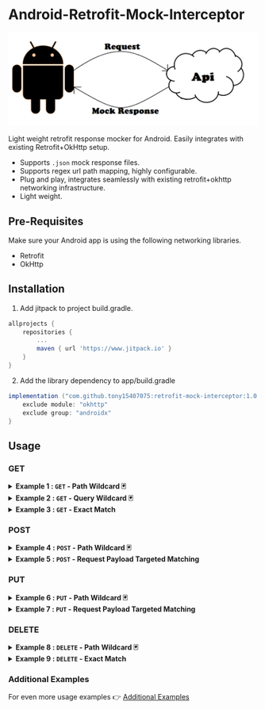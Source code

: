 # Android-Retrofit-Mock-Interceptor

![enter image description here](https://github.com/tony15407075/retrofit-mock-interceptor/blob/master/static/logo.png)

Light weight retrofit response mocker for Android.  Easily integrates with existing Retrofit+OkHttp setup.

 - Supports `.json` mock response files.
 - Supports regex url path mapping, highly configurable.
 - Plug and play, integrates seamlessly with existing retrofit+okhttp networking infrastructure.
 - Light weight.
## Pre-Requisites
Make sure your Android app is using the following networking libraries.
 - Retrofit
 - OkHttp

## Installation
1. Add jitpack to project build.gradle.
```gradle
allprojects {
    repositories {
        ...
        maven { url 'https://www.jitpack.io' }
    }
}
```
2. Add the library dependency to app/build.gradle

```gradle
implementation ("com.github.tony15407075:retrofit-mock-interceptor:1.0.1") {
    exclude module: "okhttp"
    exclude group: "androidx"
}
```

## Usage
### GET
<details><summary><b>Example 1 : <code>GET</code> - Path Wildcard 🃏</b></summary>
<p>

1.  Suppose you have defined this retrofit `GET` request in your app.
```kotlin
// Suppose full url = https://www.base_url.com/user/{id}
@GET("user/{id}")
fun getUser(@Path("id") id: String) : Call<User>
```

2.  To mock the above `GET` request, you need to map it to a `GetRequestMock`, with the proper regex pattern.
```kotlin
class GetUserMockSuccess : GetRequestMock {

    override fun urlPattern(): Pattern {
        // https://www.base_url.com/user/2 --> Match
        // https://www.base_url.com/user/10 --> Match
        // https://www.base_url.com/user/223 --> Match
        // https://www.base_url.com/user/tommy --> Non_Match

        // Mock class maps to below url pattern
        return Pattern.compile("https://www.base_url.com/user/[0-9]+")
    }

    override fun response(): MockResponse {
        // Returns this [MockResponse] upon successfully intercepting request with url pattern defined above
        return GetUserMockResponse()
    }
}
```

3.  Next define a corresponding `MockResponse` object.
```kotlin
class GetUserMockResponse : MockResponse {
    override fun fileResId(): Int {
        // .json file of the mock response
        return R.raw.get_user_mock_response
    }

    override fun statusCode(): Int {
        // status code of the response
        return 200
    }
}
```

4.  Create a `get_user_mock_response.json` your resources `/res/raw/` directory.  [examples](https://github.com/tony15407075/retrofit-mock-interceptor/blob/master/app/src/debug/res/raw/test_mock_get_success.json).

5.  Populate the `get_user_mock_response.json`.

```json
{
    "name" :  "name-mock",
    "message" : "message-mock",
    "id" :  23,
    "age" : 30
}
```

6.  Add `MockInterceptor` to your retrofit's `OkHttpClient` configuration.
```kotlin
val mockRequests = listOf<MockRequest>(
    GetUserMockSuccess()
    // Add additional MockRequests to this list
)

// resources = context.getResources()
val mockInterceptor = MockInterceptor(resources, mockRequests)

OkHttpClient okHttpClient = new OkHttpClient.Builder()
    .addInterceptor(mockInterceptor)
    .build();

Retrofit retrofit = new Retrofit.Builder()
    .baseUrl("your_api_base_url")
    .client(okHttpClient)
    .build();
```

7.  Done!  Now every retrofit `Get` request with url pattern matching `https://www.base_url.com/user/[0-9]+`, you will receive the mock response object define in ***step 5***.
</p>
</details>



<details><summary><b>Example 2 : <code>GET</code> - Query Wildcard 🃏</b></summary>
<p>

1.  Suppose you have defined this retrofit `GET` request in your app.
```kotlin
// Suppose full url = https://www.base_url.com/user?name=steve&age=21
@GET("user")
fun getUser(@Query("name") name: String, 
            @Query("age") age: Int) : Call<User>
```

2.  To mock the above `GET` request, you need to map it to a `GetRequestMock`, with the proper regex pattern.
```kotlin
class QueryUserMockSuccess : GetRequestMock {

    override fun urlPattern(): Pattern {
        // https://www.base_url.com/user?name=steve&age=21  => match
        // https://www.base_url.com/user?name=john&age=1    => match
        // https://www.base_url.com/user?name=Chris&age=32  => match
        
        // *Important* query symbol "?" must be wrapped around square brackets [?]
        return Pattern.compile("https://www.base_url.com/user[?]name=[a-zA-Z]+&age=[0-9]+")
    }

    override fun response(): MockResponse {
        // Returns this [MockResponse] upon successfully intercepting request with url pattern defined above
        return QueryUserMockResponse()
    }
}
```

3.  Next define a corresponding `MockResponse` object.
```kotlin
class QueryUserMockResponse : MockResponse {
    override fun fileResId(): Int {
        // .json file of the mock response
        return R.raw.query_user_mock_response
    }

    override fun statusCode(): Int {
        // status code of the response
        return 200
    }
}
```

4.  Create a `query_user_mock_response.json` your resources `/res/raw/` directory.  [examples](https://github.com/tony15407075/retrofit-mock-interceptor/blob/master/app/src/debug/res/raw/test_mock_get_success.json).

5.  Populate the `get_user_mock_response.json`.

```json
{
    "name" :  "name-mock",
    "message" : "message-mock",
    "id" :  23,
    "age" : 30
}
```

6.  Add `MockInterceptor` to your retrofit's `OkHttpClient` configuration.
```kotlin
val mockRequests = listOf<MockRequest>(
    QueryUserMockSuccess()
    // Add additional MockRequests to this list
)

// resources = context.getResources()
val mockInterceptor = MockInterceptor(resources, mockRequests)

OkHttpClient okHttpClient = new OkHttpClient.Builder()
    .addInterceptor(mockInterceptor)
    .build();

Retrofit retrofit = new Retrofit.Builder()
    .baseUrl("your_api_base_url")
    .client(okHttpClient)
    .build();
```

7.  Done!  Now every retrofit `Get` request with url pattern matching `https://www.base_url.com/user[?]name=[a-zA-Z]+&age=[0-9]+`, you will receive the mock response object define in ***step 5***.

</p>
</details>



<details><summary><b>Example 3 : <code>GET</code> - Exact Match</b></summary>
<p>

1.  Suppose you have defined this retrofit `GET` request in your app.
```kotlin
// Suppose full url = https://www.base_url.com/user?name=steve&age=21
@GET("user")
fun getUser(@Query("name") name: String, 
            @Query("age") age: Int) : Call<User>
```

2.  To mock the above `GET` request for a specific user `{name="%John%", age=-12}`.  First define the corresponding `GetRequestMock`.  

#### *Important !!* - For exact query/path matching make sure you include special characters (*&^%%# ... etc) for the unique query/path values.  This is require to differentiate between potential colliding wildcard (`*`) and unique url patterns.  Failure to do so might result in the wrong mock response object being returned.

#### ex
:black_joker: `Wildcard (*) pattern        : "https://www.base_url.com/user[?]name=[a-zA-Z]+&age=[0-9]+"`\
:x: `Exact Pattern   : "https://www.base_url.com/user[?]name=John&age=23" // Will get swallowed up by above regex pattern`\
:heavy_check_mark: `Exact Pattern:     : "https://www.base_url.com/user[?]name=#John#&age=-23"`


```kotlin
class QueryUserMockSuccess : GetRequestMock {
    override fun urlPattern(): Pattern {
        val uniqueName = "%John%"
        val uniqueAge = -12
        
        // *Important* query symbol "?" must be wrapped around square brackets [?]
        return Pattern.compile("https://www.base_url.com/user[?]name=${uniqueName}&age=${uniqueAge}")
    }

    override fun response(): MockResponse {
        // Returns this [MockResponse] upon successfully intercepting request with url pattern defined above
        return QueryUserMockResponse()
    }
}
```

</p>
</details>

### POST

<details><summary><b>Example 4 : <code>POST</code> - Path Wildcard 🃏</b></summary>
<p>

1.  Suppose you have defined this retrofit `POST` request in your app.  
```kotlin  
// Suppose full url = https://www.base_url.com/user/12448  
@POST("user/{id}")  
fun createUser(@Path("id") int id, userPayload: UserPayload)
```  
2.  To mock the above `POST` request for any user `id`.  First define a `PostRequestMock`.  
```kotlin  
class PostUserMockSuccess : PostRequestMock {  
  
    override fun urlPattern(): Pattern {  
        return Pattern.compile("https://www.base_url.com/user/[0-9]+")  
    }  
  
    override fun response(): MockResponse {  
        return PostUserMockResponse()  
    }  
}  
```  
  
3.  Next define a corresponding `MockResponse` object.  
```kotlin  
class PostUserMockResponse : MockResponse {  
    override fun fileResId(): Int {  
        // .json file of the mock response    
        return R.raw.post_user_mock_response  
	}  
  
    override fun statusCode(): Int {  
        // status code of the response    
        return 200  
	}
}  
```  
4.  Create a `post_user_mock_response.json` your resources `/res/raw/` directory.  [examples](https://github.com/tony15407075/retrofit-mock-interceptor/blob/master/app/src/debug/res/raw/test_mock_get_success.json).  
  
5.  Populate the `post_user_mock_response.json`.  
  
```json  
{  
    "message" : "successfully created user with {id}"  
}  
```  
6.  Add `MockInterceptor` to your retrofit's `OkHttpClient` configuration.  
```kotlin  
val mockRequests = listOf<MockRequest>(  
    PostUserMockSuccess()  
    // Add additional MockRequests to this list  
)  
  
// resources = context.getResources()  
val mockInterceptor = MockInterceptor(resources, mockRequests)  
  
OkHttpClient okHttpClient = new OkHttpClient.Builder()  
	.addInterceptor(mockInterceptor)  
	.build();  
  
Retrofit retrofit = new Retrofit.Builder()  
	.baseUrl("your_api_base_url")  
	.client(okHttpClient)  
	.build();  
```  
  
7.  Done!  Now every retrofit `Post` request with **any user payload** for url pattern matching `https://www.base_url.com/user/[0-9]+`, you will receive the mock response object define in ***step 5***.
</p>
</details>



<details><summary><b>Example 5 : <code>POST</code> - Request Payload Targeted Matching  </b></summary>
<p>

1.  Suppose you have defined this retrofit  `POST`  request in your app.
```kotlin
// Suppose full url = https://www.base_url.com/user/12448  
@POST("user/{id}")  
fun createUser(@Path("id") int id, userPayload: UserPayload)
```
2. Now suppose you only want to mock the above :point_up:  `Post` for a specific userPayload.
```json
// Post request userPayload
{
	"name" : "John",
	"country" : "Canada",
	"age" : 23
}
```

3.  To mock the above `POST` request with the specific userPayload :point_up: , first create a `PostRequestMock` then `@override` the `customMatcher()`   and define your customised match logic.
```kotlin
class PostUserMockSuccess : PostRequestMock {  
  
    override fun urlPattern(): Pattern {  
        return Pattern.compile("https://www.base_url.com/user/[0-9]+")  
    }  
  
    override fun response(): MockResponse {  
        return PostUserMockResponse()  
    }

	/**
	  *  Define custom logic for matching mock with specific post request payload.
	  *  @Returns 
	  *        [true] if match is satisfied
	  *        [false] otherwise
	  */	
	override fun customMatcher(requestBody: String): Boolean {  
		// requestBody is the post requst payload in string, you might want to convert it
		// to a Kotlin/Java object for easier processing.  I used Gson() here, but any other
		// json parser is okay as well.
	    val postPayload= Gson().fromJson(requestBody, UserPostRequestPayload::class.java)  
	    
	    return postPayload.name == "John" &&
			   postPayload.country == "Canada" &&
			   postPayload.age == 23
	}
}  
```  
*The remaining steps (4,5,6,7) are the same as* **Example #4***

</p>
</details>



### PUT
<details><summary><b>Example 6 : <code>PUT</code> - Path Wildcard 🃏</b></summary>
<p>

1.  Suppose you have defined this retrofit `PUT` request in your app.  
```kotlin  
// Suppose full url = https://www.base_url.com/user/12448  
@POST("user/{id}")  
fun updateUser(@Path("id") int id, userPayload: UserPayload)
```

2.  To mock the above `PUT` request for any user `id`.  First define a `PutRequestMock`.  
```kotlin  
class PutUserMockSuccess : PutRequestMock {  
  
    override fun urlPattern(): Pattern {  
        return Pattern.compile("https://www.base_url.com/user/[0-9]+")  
    }  
  
    override fun response(): MockResponse {  
        return PutUserMockResponse()  
    }  
}
```  
_The remaining steps (3,4,5,6,7) are the same as_ `POST` **Example #4**.  *But you might need to change your object/class/variable naming accordingly as needed.*

</p>
</details>

<details><summary><b>Example 7 : <code>PUT</code> - Request Payload Targeted Matching</b></summary>
<p>

1.  *Refer to*  `POST`  **Example #5**, *but make sure to use the correct mock type* `PutRequestMock`

</p>
</details>


### DELETE  
<details><summary><b>Example 8 : <code>DELETE</code> - Path Wildcard 🃏</b></summary>  
<p>

1. Refer to `GET` **Example #1**, _but make sure to switch to correct mock type_ `DeleteRequestMock`

</p>
</details>  
  
<details><summary><b>Example 9 : <code>DELETE</code> - Exact Match</b></summary>  
<p>  

1. Refer to `GET` **Example #3**, _but make sure to switch to correct mock type_ `DeleteRequestMock`  

</p>  
</details>

### Additional Examples
For even more usage examples :point_right: [Additional Examples](https://github.com/tony15407075/retrofit-mock-interceptor/tree/master/app/src/test/java/com/tonymock/retrofitmockinterceptor)
